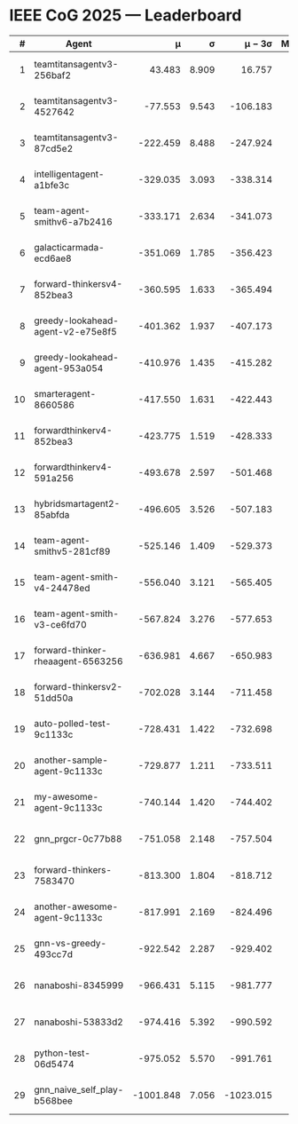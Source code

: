 # IEEE CoG 2025 — Leaderboard

| # | Agent | μ | σ | μ − 3σ | Matches | Updated |
|---:|---|---:|---:|---:|---:|---|
| 1 | teamtitansagentv3-256baf2 | 43.483 | 8.909 | 16.757 | 20696 | 2025-08-24 22:53 |
| 2 | teamtitansagentv3-4527642 | -77.553 | 9.543 | -106.183 | 20190 | 2025-08-24 22:53 |
| 3 | teamtitansagentv3-87cd5e2 | -222.459 | 8.488 | -247.924 | 21146 | 2025-08-24 22:53 |
| 4 | intelligentagent-a1bfe3c | -329.035 | 3.093 | -338.314 | 17066 | 2025-08-24 22:53 |
| 5 | team-agent-smithv6-a7b2416 | -333.171 | 2.634 | -341.073 | 20100 | 2025-08-24 22:53 |
| 6 | galacticarmada-ecd6ae8 | -351.069 | 1.785 | -356.423 | 18920 | 2025-08-24 22:53 |
| 7 | forward-thinkersv4-852bea3 | -360.595 | 1.633 | -365.494 | 16393 | 2025-08-24 22:53 |
| 8 | greedy-lookahead-agent-v2-e75e8f5 | -401.362 | 1.937 | -407.173 | 20714 | 2025-08-24 22:53 |
| 9 | greedy-lookahead-agent-953a054 | -410.976 | 1.435 | -415.282 | 18574 | 2025-08-24 22:53 |
| 10 | smarteragent-8660586 | -417.550 | 1.631 | -422.443 | 17013 | 2025-08-24 22:53 |
| 11 | forwardthinkerv4-852bea3 | -423.775 | 1.519 | -428.333 | 16944 | 2025-08-24 22:53 |
| 12 | forwardthinkerv4-591a256 | -493.678 | 2.597 | -501.468 | 16595 | 2025-08-24 22:53 |
| 13 | hybridsmartagent2-85abfda | -496.605 | 3.526 | -507.183 | 16715 | 2025-08-24 22:53 |
| 14 | team-agent-smithv5-281cf89 | -525.146 | 1.409 | -529.373 | 19560 | 2025-08-24 22:53 |
| 15 | team-agent-smith-v4-24478ed | -556.040 | 3.121 | -565.405 | 20336 | 2025-08-24 22:53 |
| 16 | team-agent-smith-v3-ce6fd70 | -567.824 | 3.276 | -577.653 | 20696 | 2025-08-24 22:53 |
| 17 | forward-thinker-rheaagent-6563256 | -636.981 | 4.667 | -650.983 | 19078 | 2025-08-24 22:53 |
| 18 | forward-thinkersv2-51dd50a | -702.028 | 3.144 | -711.458 | 19618 | 2025-08-24 22:53 |
| 19 | auto-polled-test-9c1133c | -728.431 | 1.422 | -732.698 | 20740 | 2025-08-24 22:53 |
| 20 | another-sample-agent-9c1133c | -729.877 | 1.211 | -733.511 | 20360 | 2025-08-24 22:53 |
| 21 | my-awesome-agent-9c1133c | -740.144 | 1.420 | -744.402 | 20300 | 2025-08-24 22:53 |
| 22 | gnn_prgcr-0c77b88 | -751.058 | 2.148 | -757.504 | 17780 | 2025-08-24 22:53 |
| 23 | forward-thinkers-7583470 | -813.300 | 1.804 | -818.712 | 18460 | 2025-08-24 22:53 |
| 24 | another-awesome-agent-9c1133c | -817.991 | 2.169 | -824.496 | 21440 | 2025-08-24 22:53 |
| 25 | gnn-vs-greedy-493cc7d | -922.542 | 2.287 | -929.402 | 15660 | 2025-08-24 22:53 |
| 26 | nanaboshi-8345999 | -966.431 | 5.115 | -981.777 | 16410 | 2025-08-24 22:53 |
| 27 | nanaboshi-53833d2 | -974.416 | 5.392 | -990.592 | 15640 | 2025-08-24 22:53 |
| 28 | python-test-06d5474 | -975.052 | 5.570 | -991.761 | 16190 | 2025-08-24 22:53 |
| 29 | gnn_naive_self_play-b568bee | -1001.848 | 7.056 | -1023.015 | 16120 | 2025-08-24 22:53 |
